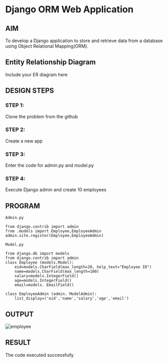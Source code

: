 # Django ORM Web Application

## AIM
To develop a Django application to store and retrieve data from a database using Object Relational Mapping(ORM).

## Entity Relationship Diagram

Include your ER diagram here

## DESIGN STEPS

### STEP 1:
Clone the problem from the github

### STEP 2:
Create a new app

### STEP 3:
Enter the code for admin.py and model.py

### STEP 4:
Execute Django admin and create 10 employees

## PROGRAM
```
Admin.py

from django.contrib import admin
from .models import Employee,EmployeeAdmin
admin.site.register(Employee,EmployeeAdmin)

Model.py

from django.db import models
from django.contrib import admin
class Employee (models.Model): 
    eid=models.CharField(max_length=20, help_text="Employee ID") 
    name=models.CharField(max_length=100) 
    salary=models.IntegerField()
    age=models.IntegerField()
    email=models. EmailField()

class EmployeeAdmin (admin. ModelAdmin):
    list_display=('eid','name','salary','age','email')

```


## OUTPUT
![employee](https://user-images.githubusercontent.com/120367796/230316980-b245e447-d560-4545-b8b8-746f42360604.jpg)



## RESULT

The  code executed successfully
